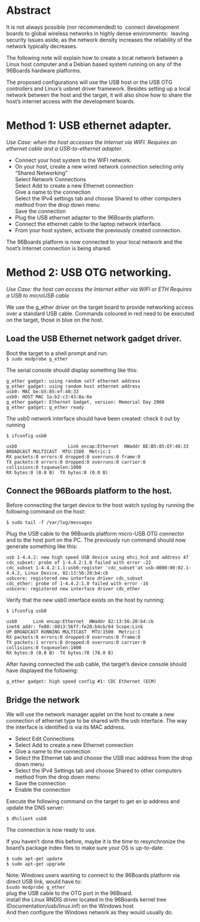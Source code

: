 # Abstract

It is not always possible (nor recommended) to  connect development boards to global wireless networks in highly dense environments:  leaving security issues aside, as the network density increases the reliability of the network typically decreases.  

The following note will explain how to create a local network between a Linux host computer and a Debian based system running on any of the 96Boards hardware platforms. 

The proposed configurations will use the USB host or the USB OTG controllers and Linux’s usbnet driver framework. Besides setting up a local network between the host and the target, it will also show how to share the host’s internet access with the development boards.

# Method 1: USB ethernet adapter. 

_Use Case: when the host accesses the Internet via WIFI._
_Requires an ethernet cable and a USB-to-ethernet adapter._


* Connect your host system to the WIFI network.
* On your host, create a new wired network connection selecting only “Shared Networking”<br />
  Select Network Connections <br />
  Select Add to create a new Ethernet connection  <br />
  Give a name to the connection  <br />
  Select the IPv4 settings tab and choose Shared to other computers method from the drop down menu <br />
  Save the connection <br />
* Plug the USB ethernet adapter to the 96Boards platform.
* Connect the ethernet cable to the laptop network interface.
* From your host system, activate the previously created connection.

The 96Boards platform is now connected to your local network and the host’s Internet connection is being shared.

# Method 2: USB OTG networking.

_Use Case: the host can access the Internet either via WIFI or ETH_
_Requires a USB to microUSB cable_

We use the g_ether driver on the target board to provide networking access over a standard USB cable. Commands coloured in red need to be executed on the target, those in blue on the host.

## Load the USB Ethernet network gadget driver.

Boot the target to a shell prompt and run: <br />
`$ sudo modprobe g_ether`

The serial console should display something like this:

`g_ether gadget: using random self ethernet address` <br />
	`g_ether gadget: using random host ethernet address` <br />
	`usb0: MAC be:b5:85:ef:48:33` <br />
	`usb0: HOST MAC 1a:b2:c3:43:8a:6e` <br />
	`g_ether gadget: Ethernet Gadget, version: Memorial Day 2008` <br />
	`g_ether gadget: g_ether ready` <br />

The usb0 network interface should have been created: check it out by running <br />

`$ ifconfig usb0` <br />

`usb0  	                Link encap:Ethernet  HWaddr BE:B5:85:EF:48:33  `<br />
       			`BROADCAST MULTICAST  MTU:1500  Metric:1`<br />
			`RX packets:0 errors:0 dropped:0 overruns:0 frame:0`<br />
			`TX packets:0 errors:0 dropped:0 overruns:0 carrier:0`<br />
			`collisions:0 txqueuelen:1000 `<br />
			`RX bytes:0 (0.0 B)  TX bytes:0 (0.0 B)`<br />

## Connect the 96Boards platform to the host.

Before connecting the target device to the host watch syslog by running the following command on the host:<br />

`$ sudo tail -f /var/log/messages `<br />

Plug the USB cable to the 96Boards platform micro-USB OTG connector and to the host port on the PC. The previously run command should now generate something like this:<br />

`usb 1-4.4.2: new high speed USB device using ehci_hcd and address 47`<br />
	`cdc_subset: probe of 1-4.4.2:1.0 failed with error -22`<br />
	`cdc_subset 1-4.4.2:1.1:usb0:register 'cdc_subset'at usb-0000:00:02.1-4.4.2, Linux Device, 82:13:56:20:b4:cb`<br />
	`usbcore: registered new interface driver cdc_subset`<br />
	`cdc_ether: probe of 1-4.4.2:1.0 failed with error -16`<br />
	`usbcore: registered new interface driver cdc_ether`<br />

Verify that the new usb0 interface exists on the host by running:<br />

`$ ifconfig usb0`<br />

`usb0      Link encap:Ethernet  HWaddr 82:13:56:20:b4:cb  `<br />
          `inet6 addr: fe80::8013:56ff:fe20:b4cb/64 Scope:Link`<br />
          `UP BROADCAST RUNNING MULTICAST  MTU:1500  Metric:1`<br />
          `RX packets:0 errors:0 dropped:0 overruns:0 frame:0`<br />
          `TX packets:1 errors:0 dropped:0 overruns:0 carrier:0`<br />
          `collisions:0 txqueuelen:1000 `<br />
          `RX bytes:0 (0.0 B)  TX bytes:78 (78.0 B)`<br />

After having connected the usb cable, the target’s device console should have displayed the following:<br />

`g_ether gadget: high speed config #1: CDC Ethernet (ECM)`<br />

## Bridge the network

We will use the network manager applet on the host to create a new connection of ethernet type to be shared with the usb interface. The way the interface is identified is via its MAC address.

* Select Edit Connections
* Select Add to create a new Ethernet connection
* Give a name to the connection
* Select the Ethernet tab and choose the USB mac address from the drop down menu
* Select the IPv4 Settings tab and choose Shared to other computers method from the drop down menu
* Save the connection
* Enable the connection

Execute the following command on the target to get an ip address and update the DNS server:

	$ dhclient usb0

The connection is now ready to use.

If you haven’t done this before, maybe it is the time to resynchronize the board’s package index files to make sure your OS is up-to-date:
	
	$ sudo apt-get update
	$ sudo apt-get upgrade


Note: Windows users wanting to connect to the 96Boards platform via direct USB link, would have to:  
`$sudo modprobe g_ether` <br />
plug the USB cable to the OTG port in the 96Board. <br />
install the Linux RNDIS driver located in the 96Boards kernel tree (Documentation/usb/linux.inf) on the Windows host <br />
And then configure the Windows network as they would usually do.

